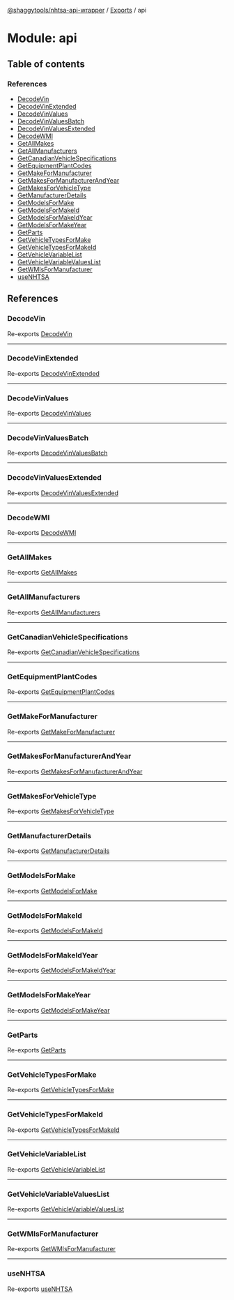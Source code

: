 [@shaggytools/nhtsa-api-wrapper](../README.md) / [Exports](../modules.md) / api

# Module: api

## Table of contents

### References

- [DecodeVin](api.md#decodevin)
- [DecodeVinExtended](api.md#decodevinextended)
- [DecodeVinValues](api.md#decodevinvalues)
- [DecodeVinValuesBatch](api.md#decodevinvaluesbatch)
- [DecodeVinValuesExtended](api.md#decodevinvaluesextended)
- [DecodeWMI](api.md#decodewmi)
- [GetAllMakes](api.md#getallmakes)
- [GetAllManufacturers](api.md#getallmanufacturers)
- [GetCanadianVehicleSpecifications](api.md#getcanadianvehiclespecifications)
- [GetEquipmentPlantCodes](api.md#getequipmentplantcodes)
- [GetMakeForManufacturer](api.md#getmakeformanufacturer)
- [GetMakesForManufacturerAndYear](api.md#getmakesformanufacturerandyear)
- [GetMakesForVehicleType](api.md#getmakesforvehicletype)
- [GetManufacturerDetails](api.md#getmanufacturerdetails)
- [GetModelsForMake](api.md#getmodelsformake)
- [GetModelsForMakeId](api.md#getmodelsformakeid)
- [GetModelsForMakeIdYear](api.md#getmodelsformakeidyear)
- [GetModelsForMakeYear](api.md#getmodelsformakeyear)
- [GetParts](api.md#getparts)
- [GetVehicleTypesForMake](api.md#getvehicletypesformake)
- [GetVehicleTypesForMakeId](api.md#getvehicletypesformakeid)
- [GetVehicleVariableList](api.md#getvehiclevariablelist)
- [GetVehicleVariableValuesList](api.md#getvehiclevariablevalueslist)
- [GetWMIsForManufacturer](api.md#getwmisformanufacturer)
- [useNHTSA](api.md#usenhtsa)

## References

### DecodeVin

Re-exports [DecodeVin](api_endpoints_DecodeVin.md#decodevin)

___

### DecodeVinExtended

Re-exports [DecodeVinExtended](api_endpoints_DecodeVinExtended.md#decodevinextended)

___

### DecodeVinValues

Re-exports [DecodeVinValues](api_endpoints_DecodeVinValues.md#decodevinvalues)

___

### DecodeVinValuesBatch

Re-exports [DecodeVinValuesBatch](api_endpoints_DecodeVinValuesBatch.md#decodevinvaluesbatch)

___

### DecodeVinValuesExtended

Re-exports [DecodeVinValuesExtended](api_endpoints_DecodeVinValuesExtended.md#decodevinvaluesextended)

___

### DecodeWMI

Re-exports [DecodeWMI](api_endpoints_DecodeWMI.md#decodewmi)

___

### GetAllMakes

Re-exports [GetAllMakes](api_endpoints_GetAllMakes.md#getallmakes)

___

### GetAllManufacturers

Re-exports [GetAllManufacturers](api_endpoints_GetAllManufacturers.md#getallmanufacturers)

___

### GetCanadianVehicleSpecifications

Re-exports [GetCanadianVehicleSpecifications](api_endpoints_GetCanadianVehicleSpecifications.md#getcanadianvehiclespecifications)

___

### GetEquipmentPlantCodes

Re-exports [GetEquipmentPlantCodes](api_endpoints_GetEquipmentPlantCodes.md#getequipmentplantcodes)

___

### GetMakeForManufacturer

Re-exports [GetMakeForManufacturer](api_endpoints_GetMakeForManufacturer.md#getmakeformanufacturer)

___

### GetMakesForManufacturerAndYear

Re-exports [GetMakesForManufacturerAndYear](api_endpoints_GetMakesForManufacturerAndYear.md#getmakesformanufacturerandyear)

___

### GetMakesForVehicleType

Re-exports [GetMakesForVehicleType](api_endpoints_GetMakesForVehicleType.md#getmakesforvehicletype)

___

### GetManufacturerDetails

Re-exports [GetManufacturerDetails](api_endpoints_GetManufacturerDetails.md#getmanufacturerdetails)

___

### GetModelsForMake

Re-exports [GetModelsForMake](api_endpoints_GetModelsForMake.md#getmodelsformake)

___

### GetModelsForMakeId

Re-exports [GetModelsForMakeId](api_endpoints_GetModelsForMakeId.md#getmodelsformakeid)

___

### GetModelsForMakeIdYear

Re-exports [GetModelsForMakeIdYear](api_endpoints_GetModelsForMakeIdYear.md#getmodelsformakeidyear)

___

### GetModelsForMakeYear

Re-exports [GetModelsForMakeYear](api_endpoints_GetModelsForMakeYear.md#getmodelsformakeyear)

___

### GetParts

Re-exports [GetParts](api_endpoints_GetParts.md#getparts)

___

### GetVehicleTypesForMake

Re-exports [GetVehicleTypesForMake](api_endpoints_GetVehicleTypesForMake.md#getvehicletypesformake)

___

### GetVehicleTypesForMakeId

Re-exports [GetVehicleTypesForMakeId](api_endpoints_GetVehicleTypesForMakeId.md#getvehicletypesformakeid)

___

### GetVehicleVariableList

Re-exports [GetVehicleVariableList](api_endpoints_GetVehicleVariableList.md#getvehiclevariablelist)

___

### GetVehicleVariableValuesList

Re-exports [GetVehicleVariableValuesList](api_endpoints_GetVehicleVariableValuesList.md#getvehiclevariablevalueslist)

___

### GetWMIsForManufacturer

Re-exports [GetWMIsForManufacturer](api_endpoints_GetWMIsForManufacturer.md#getwmisformanufacturer)

___

### useNHTSA

Re-exports [useNHTSA](api_useNHTSA.md#usenhtsa)

